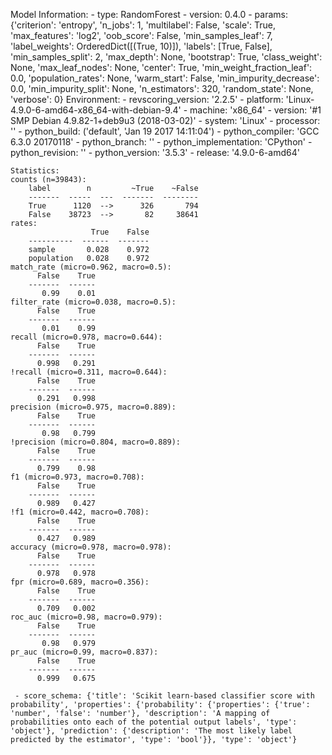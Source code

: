 Model Information:
	 - type: RandomForest
	 - version: 0.4.0
	 - params: {'criterion': 'entropy', 'n_jobs': 1, 'multilabel': False, 'scale': True, 'max_features': 'log2', 'oob_score': False, 'min_samples_leaf': 7, 'label_weights': OrderedDict([(True, 10)]), 'labels': [True, False], 'min_samples_split': 2, 'max_depth': None, 'bootstrap': True, 'class_weight': None, 'max_leaf_nodes': None, 'center': True, 'min_weight_fraction_leaf': 0.0, 'population_rates': None, 'warm_start': False, 'min_impurity_decrease': 0.0, 'min_impurity_split': None, 'n_estimators': 320, 'random_state': None, 'verbose': 0}
	Environment:
	 - revscoring_version: '2.2.5'
	 - platform: 'Linux-4.9.0-6-amd64-x86_64-with-debian-9.4'
	 - machine: 'x86_64'
	 - version: '#1 SMP Debian 4.9.82-1+deb9u3 (2018-03-02)'
	 - system: 'Linux'
	 - processor: ''
	 - python_build: ('default', 'Jan 19 2017 14:11:04')
	 - python_compiler: 'GCC 6.3.0 20170118'
	 - python_branch: ''
	 - python_implementation: 'CPython'
	 - python_revision: ''
	 - python_version: '3.5.3'
	 - release: '4.9.0-6-amd64'
	
	Statistics:
	counts (n=39843):
		label        n         ~True    ~False
		-------  -----  ---  -------  --------
		True      1120  -->      326       794
		False    38723  -->       82     38641
	rates:
		              True    False
		----------  ------  -------
		sample       0.028    0.972
		population   0.028    0.972
	match_rate (micro=0.962, macro=0.5):
		  False    True
		-------  ------
		   0.99    0.01
	filter_rate (micro=0.038, macro=0.5):
		  False    True
		-------  ------
		   0.01    0.99
	recall (micro=0.978, macro=0.644):
		  False    True
		-------  ------
		  0.998   0.291
	!recall (micro=0.311, macro=0.644):
		  False    True
		-------  ------
		  0.291   0.998
	precision (micro=0.975, macro=0.889):
		  False    True
		-------  ------
		   0.98   0.799
	!precision (micro=0.804, macro=0.889):
		  False    True
		-------  ------
		  0.799    0.98
	f1 (micro=0.973, macro=0.708):
		  False    True
		-------  ------
		  0.989   0.427
	!f1 (micro=0.442, macro=0.708):
		  False    True
		-------  ------
		  0.427   0.989
	accuracy (micro=0.978, macro=0.978):
		  False    True
		-------  ------
		  0.978   0.978
	fpr (micro=0.689, macro=0.356):
		  False    True
		-------  ------
		  0.709   0.002
	roc_auc (micro=0.98, macro=0.979):
		  False    True
		-------  ------
		   0.98   0.979
	pr_auc (micro=0.99, macro=0.837):
		  False    True
		-------  ------
		  0.999   0.675
	
	 - score_schema: {'title': 'Scikit learn-based classifier score with probability', 'properties': {'probability': {'properties': {'true': 'number', 'false': 'number'}, 'description': 'A mapping of probabilities onto each of the potential output labels', 'type': 'object'}, 'prediction': {'description': 'The most likely label predicted by the estimator', 'type': 'bool'}}, 'type': 'object'}

